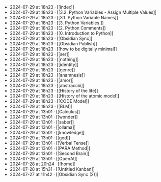 - 2024-07-29 at 18h23 · [[index]]
- 2024-07-29 at 18h23 · [[3.2. Python Variables - Assign Multiple Values]]
- 2024-07-29 at 18h23 · [[3.1. Python Variable Names]]
- 2024-07-29 at 18h23 · [[3. Python Variables ]]
- 2024-07-29 at 18h23 · [[2. Python Comments]]
- 2024-07-29 at 18h23 · [[0. Introduction to Python]]
- 2024-07-29 at 18h23 · [[Obsidian Sync]]
- 2024-07-29 at 18h23 · [[Obsidian Publish]]
- 2024-07-29 at 18h23 · [[how to be digitally minimal]]
- 2024-07-29 at 18h23 · [[ser]]
- 2024-07-29 at 18h23 · [[nothing]]
- 2024-07-29 at 18h23 · [[identity]]
- 2024-07-29 at 18h23 · [[genre]]
- 2024-07-29 at 18h23 · [[anamnesis]]
- 2024-07-29 at 18h23 · [[amor]]
- 2024-07-29 at 18h23 · [[abstracció]]
- 2024-07-29 at 18h23 · [[History of the life]]
- 2024-07-29 at 18h23 · [[History of the atomic model]]
- 2024-07-29 at 18h23 · [[CODE Model]]
- 2024-07-29 at 18h23 · [[BLM]]
- 2024-07-29 at 13h01 · [[Calculus]]
- 2024-07-29 at 13h01 · [[wonder]]
- 2024-07-29 at 13h01 · [[saber]]
- 2024-07-29 at 13h01 · [[ollama]]
- 2024-07-29 at 13h01 · [[knowledge]]
- 2024-07-29 at 13h01 · [[god]]
- 2024-07-29 at 13h01 · [[Verbal Tense]]
- 2024-07-29 at 13h01 · [[PARA Method]]
- 2024-07-29 at 13h01 · [[Second Brain]]
- 2024-07-29 at 13h01 · [[OpenAI]]
- 2024-07-28 at 20h24 · [[home]]
- 2024-07-28 at 15h31 · [[Untitled Kanban]]
- 2024-07-27 at 11h42 · [[Obsidian Sync (2)]]
